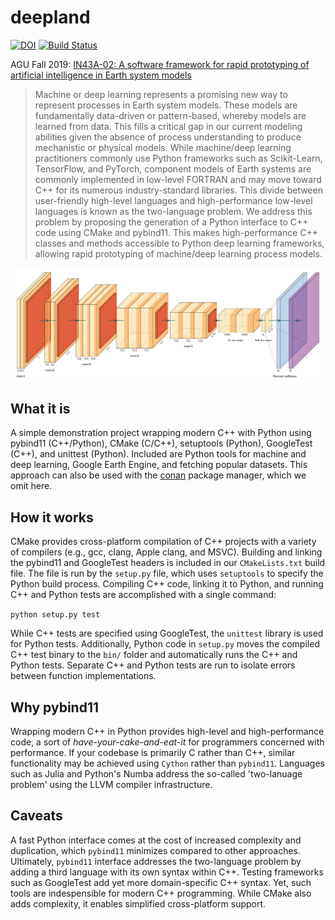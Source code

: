 # deepland

[![DOI](https://zenodo.org/badge/227004053.svg)](https://zenodo.org/badge/latestdoi/227004053) [![Build Status](https://travis-ci.org/adam-erickson/deepland.svg?branch=master)](https://travis-ci.org/adam-erickson/deepland)

AGU Fall 2019: [IN43A-02: A software framework for rapid prototyping of artificial intelligence in Earth system models](https://agu.confex.com/agu/fm19/meetingapp.cgi/Paper/634946)

> Machine or deep learning represents a promising new way to represent processes in Earth system models. These models are fundamentally data-driven or pattern-based, whereby models are learned from data. This fills a critical gap in our current modeling abilities given the absence of process understanding to produce mechanistic or physical models. While machine/deep learning practitioners commonly use Python frameworks such as Scikit-Learn, TensorFlow, and PyTorch, component models of Earth systems are commonly implemented in low-level FORTRAN and may move toward C++ for its numerous industry-standard libraries. This divide between user-friendly high-level languages and high-performance low-level languages is known as the two-language problem. We address this problem by proposing the generation of a Python interface to C++ code using CMake and pybind11. This makes high-performance C++ classes and methods accessible to Python deep learning frameworks, allowing rapid prototyping of machine/deep learning process models.

<img align="center" src="fcn32.png" alt="FCN-32">

## What it is

A simple demonstration project wrapping modern C++ with Python using pybind11 (C++/Python), CMake (C/C++), setuptools (Python), GoogleTest (C++), and unittest (Python). Included are Python tools for machine and deep learning, Google Earth Engine, and fetching popular datasets. This approach can also be used with the [conan](https://conan.io/) package manager, which we omit here.

## How it works

CMake provides cross-platform compilation of C++ projects with a variety of compilers (e.g., gcc, clang, Apple clang, and MSVC). Building and linking the pybind11 and GoogleTest headers is included in our `CMakeLists.txt` build file. The file is run by the `setup.py` file, which uses `setuptools` to specify the Python build process. Compiling C++ code, linking it to Python, and running C++ and Python tests are accomplished with a single command:

`python setup.py test`

While C++ tests are specified using GoogleTest, the `unittest` library is used for Python tests. Additionally, Python code in `setup.py` moves the compiled C++ test binary to the `bin/` folder and automatically runs the C++ and Python tests. Separate C++ and Python tests are run to isolate errors between function implementations.

## Why pybind11

Wrapping modern C++ in Python provides high-level and high-performance code, a sort of *have-your-cake-and-eat-it* for programmers concerned with performance. If your codebase is primarily C rather than C++, similar functionality may be achieved using `Cython` rather than `pybind11`. Languages such as Julia and Python's Numba address the so-called 'two-lanuage problem' using the LLVM compiler infrastructure.

## Caveats

A fast Python interface comes at the cost of increased complexity and duplication, which `pybind11` minimizes compared to other approaches. Ultimately, `pybind11` interface addresses the two-language problem by adding a third language with its own syntax within C++. Testing frameworks such as GoogleTest add yet more domain-specific C++ syntax. Yet, such tools are indespensible for modern C++ programming. While CMake also adds complexity, it enables simplified cross-platform support.
